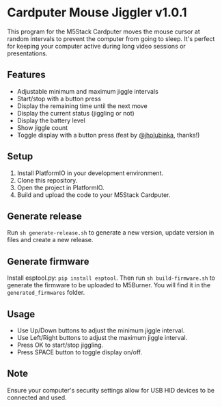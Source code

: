 # Cardputer Mouse Jiggler v1.0.1

This program for the M5Stack Cardputer moves the mouse cursor at random intervals to prevent the computer from going to sleep. It's perfect for keeping your computer active during long video sessions or presentations.

## Features

- Adjustable minimum and maximum jiggle intervals
- Start/stop with a button press
- Display the remaining time until the next move
- Display the current status (jiggling or not)
- Display the battery level
- Show jiggle count
- Toggle display with a button press (feat by [@jholubinka](https://github.com/jholubinka), thanks!)

## Setup

1. Install PlatformIO in your development environment.
2. Clone this repository.
3. Open the project in PlatformIO.
4. Build and upload the code to your M5Stack Cardputer.

## Generate release

Run `sh generate-release.sh` to generate a new version, update version in files and create a new release.

## Generate firmware

Install esptool.py: `pip install esptool`.
Then run `sh build-firmware.sh` to generate the firmware to be uploaded to M5Burner.
You will find it in the `generated_firmwares` folder.

## Usage

- Use Up/Down buttons to adjust the minimum jiggle interval.
- Use Left/Right buttons to adjust the maximum jiggle interval.
- Press OK to start/stop jiggling.
- Press SPACE button to toggle display on/off.

## Note

Ensure your computer's security settings allow for USB HID devices to be connected and used.
